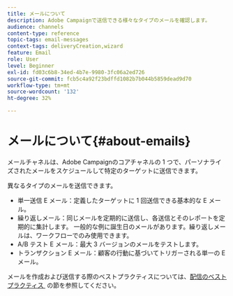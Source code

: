 ```yaml
---
title: メールについて
description: Adobe Campaignで送信できる様々なタイプのメールを確認します。
audience: channels
content-type: reference
topic-tags: email-messages
context-tags: deliveryCreation,wizard
feature: Email
role: User
level: Beginner
exl-id: fd03c6b8-34ed-4b7e-9980-3fc06a2ed726
source-git-commit: fcb5c4a92f23bdffd1082b7b044b5859dead9d70
workflow-type: tm+mt
source-wordcount: '132'
ht-degree: 32%

---
```


# メールについて{#about-emails}

メールチャネルは、Adobe Campaignのコアチャネルの 1 つで、パーソナライズされたメールをスケジュールして特定のターゲットに送信できます。

異なるタイプのメールを送信できます。

* 単一送信 E メール：定義したターゲットに 1 回送信できる基本的な E メール。
* 繰り返しメール：同じメールを定期的に送信し、各送信とそのレポートを定期的に集計します。 一般的な例に誕生日のメールがあります。繰り返しメールは、ワークフローでのみ使用できます。
* A/B テスト E メール：最大 3 バージョンのメールをテストします。
* トランザクション E メール：顧客の行動に基づいてトリガーされる単一の E メール。

メールを作成および送信する際のベストプラクティスについては、[&#x200B; 配信のベストプラクティス &#x200B;](../../sending/using/delivery-best-practices.md) の節を参照してください。
